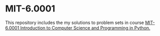 # MIT-6.0001

This repository includes the my solutions to problem sets in course [MIT-6.0001 Introduction to Computer Science and Programming in Python.](https://ocw.mit.edu/courses/electrical-engineering-and-computer-science/6-0001-introduction-to-computer-science-and-programming-in-python-fall-2016/)
